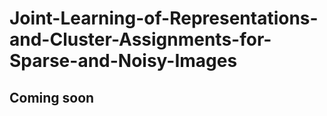 # Joint-Learning-of-Representations-and-Cluster-Assignments-for-Sparse-and-Noisy-Images
## Coming soon
